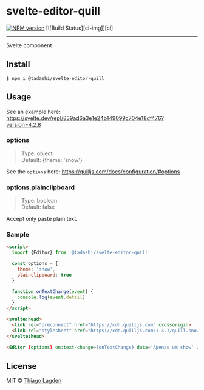 # svelte-editor-quill

[![NPM version][npm-img]][npm]
[![Build Status][ci-img]][ci]


[npm-img]:         https://img.shields.io/npm/v/@tadashi/svelte-editor-quill.svg
[npm]:             https://www.npmjs.com/package/@tadashi/svelte-editor-quill
<!-- [ci-img]:          https://github.com/lagden/svelte-editor-quill/workflows/Node.js%20CI/badge.svg -->
<!-- [ci]:              https://github.com/lagden/svelte-editor-quill/actions?query=workflow%3A%22Node.js+CI%22 -->

---

Svelte component


## Install

```
$ npm i @tadashi/svelte-editor-quill
```


## Usage

See an example here: https://svelte.dev/repl/839ad6a3e1e24b149099c704e18df476?version=4.2.8

### options

> Type: object  
> Default: {theme: 'snow'}

See the `options` here: https://quilljs.com/docs/configuration/#options


### options.plainclipboard

> Type: boolean  
> Default: false

Accept only paste plain text.


### Sample

```html
<script>
  import {Editor} from '@tadashi/svelte-editor-quill'

  const options = {
    theme: 'snow',
    plainclipboard: true
  }

  function onTextChange(event) {
    console.log(event.detail)
  }
</script>

<svelte:head>
  <link rel="preconnect" href="https://cdn.quilljs.com" crossorigin>
  <link rel="stylesheet" href="https://cdn.quilljs.com/1.3.7/quill.snow.css">
</svelte:head>

<Editor {options} on:text-change={onTextChange} data='Apenas um show' />
```


## License

MIT © [Thiago Lagden](https://github.com/lagden)
